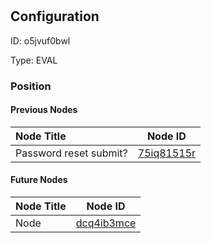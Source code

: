 # <nil>
## Configuration
ID:  o5jvuf0bwl

Type: EVAL 








### Position

#### Previous Nodes
| Node Title | Node ID |
| :------------- | ------------ |
| Password reset submit? | [75iq81515r](./75iq81515r.md) | 
 
 #### Future Nodes
| Node Title | Node ID |
| :------------- | ------------ |
| Node |[dcq4ib3mce](./dcq4ib3mce.md) | 